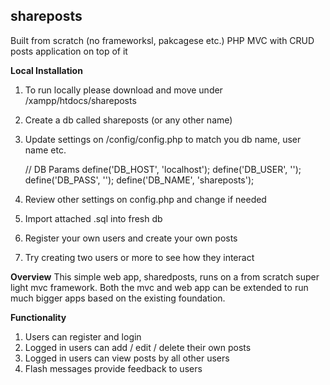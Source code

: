 ## shareposts
Built from scratch (no frameworksl, pakcagese etc.) PHP MVC with CRUD posts application on top of it

**Local Installation**

1. To run locally please download and move under <your drive>/xampp/htdocs/shareposts
2. Create a db called shareposts (or any other name)
3. Update settings on /config/config.php to match you db name, user name etc.

    // DB Params
    define('DB_HOST', 'localhost');
    define('DB_USER', '');
    define('DB_PASS', '');
    define('DB_NAME', 'shareposts');
  
4. Review other settings on config.php and change if needed  
5. Import attached .sql into fresh db
6. Register your own users and create your own posts
7. Try creating two users or more to see how they interact

**Overview**
This simple web app, sharedposts, runs on a from scratch super light mvc framework.
Both the mvc and web app can be extended to run much bigger apps based on the existing foundation.

**Functionality**
1. Users can register and login
2. Logged in users can add / edit / delete their own posts
3. Logged in users can view posts by all other users
4. Flash messages provide feedback to users




